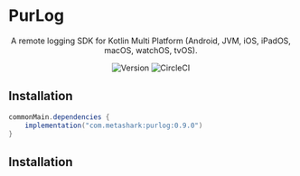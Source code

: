 # PurLog

<p align="center">
A remote logging SDK for Kotlin Multi Platform (Android, JVM, iOS, iPadOS, macOS, watchOS, tvOS).
</p>

<p align="center">
  <img src="https://img.shields.io/badge/version-0.9.0-blue" alt="Version">
  <img src="https://dl.circleci.com/status-badge/img/circleci/QHEuwkxDTekYMK98ity4TZ/3HAoqtaHTWTsXrqjRFLDV4/tree/main.svg?style=shield" alt="CircleCI">
</p>


## Installation

```groovy
commonMain.dependencies {
    implementation("com.metashark:purlog:0.9.0")
}
```

## Installation


